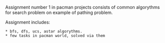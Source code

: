 Assignment number 1 in pacman projects consists of common algorythms for search problem on example of pathing problem.

Assignment includes:

    * bfs, dfs, ucs, astar algorythms.
    * few tasks in pacman world, solved via them

